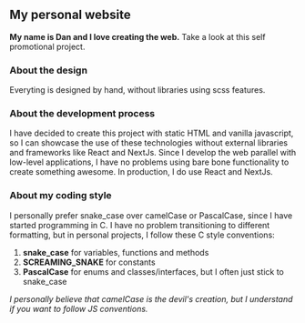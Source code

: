 ## My personal website
**My name is Dan and I love creating the web.**
Take a look at this self promotional project.

### About the design
Everyting is designed by hand, without libraries using scss features.

### About the development process
I have decided to create this project with static HTML and vanilla javascript, so I can showcase the use of these technologies without external libraries and frameworks like React and NextJs. Since I develop the web parallel with low-level applications, I have no problems using bare bone functionality to create something awesome.
In production, I do use React and NextJs.

### About my coding style
I personally prefer snake_case over camelCase or PascalCase, since I have started programming in C. I have no problem transitioning to different formatting, but in personal projects, I follow these C style conventions:
1. **snake_case** for variables, functions and methods
2. **SCREAMING_SNAKE** for constants
3. **PascalCase** for enums and classes/interfaces, but I often just stick to snake_case

*I  personally believe that camelCase is the devil's creation, but I understand if you want to follow JS conventions.*
